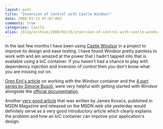 ```yaml
---
layout: post
title: "Inversion of Control with Castle Windsor"
date: 2008-03-15 07:07:00Z
comments: true
categories: Castle
alias: /blog/archive/2008/03/15/inversion-of-control-with-castle-windsor.aspx/index.html
---
```


In the last few months I have been using [Castle Windsor][1] in a project to improve its design and ease testing. I have found Windsor
pretty painless to work with and am amazed at the power that I hadn't tapped into that is available using a IoC container. If you
haven't had a chance to play with dependency injection and inversion of control then you don't know what you are missing out on.

[Oren Eini's article][2] on working with the Windsor container and the [4 part series by Simone Busoli][3], were very helpful with
getting started with Windsor alongside the [official documentation][4].

Another [very good article][5] that was written by James Kovacs, published in MSDN Magazine and released on the MSDN web site yesterday
would definitely serve as a very good introductory article which clearly explains the problem and how an IoC container can improve your
application's design.

[1]: http://www.castleproject.org/container/index.html
[2]: http://msdn2.microsoft.com/en-us/library/aa973811.aspx
[3]: http://dotnetslackers.com/articles/designpatterns/InversionOfControlAndDependencyInjectionWithCastleWindsorContainerPart1.aspx
[4]: http://www.castleproject.org/container/documentation/trunk/index.html
[5]: http://msdn2.microsoft.com/en-us/magazine/cc337885.aspx
